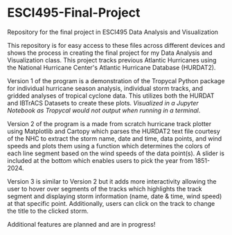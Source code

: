 # ESCI495-Final-Project
Repository for the final project in ESCI495 Data Analysis and Visualization

This repository is for easy access to these files across different devices and shows the process in creating the final project for my Data Analysis and Visualization class. This project tracks previous Atlantic Hurricanes using the National Hurricane Center's Atlantic Hurricane Database (HURDAT2).

Version 1 of the program is a demonstration of the Tropycal Python package for individual hurricane season analysis, individual storm tracks, and gridded analyses of tropical cyclone data. This utilizes both the HURDAT and IBTrACS Datasets to create these plots. _Visualized in a Jupyter Notebook as Tropycal would not output when running in a terminal_.

Version 2 of the program is a made from scratch hurricane track plotter using Matplotlib and Cartopy which parses the HURDAT2 text file courtesy of the NHC to extract the storm name, date and time, data points, and wind speeds and plots them using a function which determines the colors of each line segment based on the wind speeds of the data point(s). A slider is included at the bottom which enables users to pick the year from 1851-2024.

Version 3 is similar to Version 2 but it adds more interactivity allowing the user to hover over segments of the tracks which highlights the track segment and displaying storm information (name, date & time, wind speed) at that specific point. Additionally, users can click on the track to change the title to the clicked storm.

Additional features are planned and are in progress!
